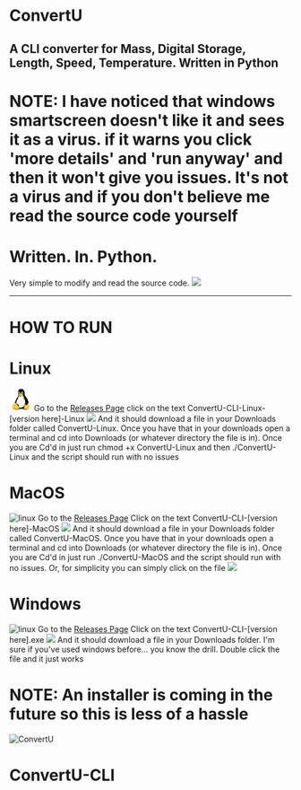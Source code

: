 # ConvertU
A CLI converter for Mass, Digital Storage, Length, Speed, Temperature. Written in Python
-------------------------------------------------------------------------------------------------------------------
<h1>NOTE: I have noticed that windows smartscreen doesn't like it and sees it as a virus. if it warns you click 'more details' and 'run anyway' and then it won't give you issues. It's not a virus and if you don't believe me read the source code yourself</h1>


<h1>Written. In. Python.</h1>
Very simple to modify and read the source code.
 
<img src="https://cdn.discordapp.com/attachments/655147160190320651/997675726394376262/1024px-Python-logo-notext.svg.png" width="65"/>

-------------------------------------------------------------------------------------------------------------------
<h1>HOW TO RUN</h1>

<h1>Linux</h1> <img src="https://raw.githubusercontent.com/devicons/devicon/master/icons/linux/linux-original.svg" alt="linux" width="40" height="40"/>
Go to the <a href="https://github.com/PhotonMastr/ConvertU/releases/tag/ConvertU">Releases Page</a>
click on the text ConvertU-CLI-Linux-[version here]-Linux
<img src="https://cdn.discordapp.com/attachments/655147160190320651/1003116860658679859/unknown.png" width="200"/>
And it should download a file in your Downloads folder called ConvertU-Linux. Once you have that in your downloads open a terminal and cd into Downloads (or whatever directory the file is in). Once you are Cd'd in just run chmod +x ConvertU-Linux and then ./ConvertU-Linux and the script should run with no issues

<h1>MacOS</h1> <img src="https://upload.wikimedia.org/wikipedia/commons/a/ab/Apple-logo.png" alt="linux" width="40" height="40"/>
Go to the <a href="https://github.com/PhotonMastr/ConvertU/releases/tag/ConvertU">Releases Page</a>
Click on the text ConvertU-CLI-[version here]-MacOS
<img src="https://cdn.discordapp.com/attachments/655147160190320651/1003117018771365898/unknown.png" width="200"/>
And it should download a file in your Downloads folder called ConvertU-MacOS. Once you have that in your downloads open a terminal and cd into Downloads (or whatever directory the file is in). Once you are Cd'd in just run ./ConvertU-MacOS and the script should run with no issues. Or, for simplicity you can simply click on the file 
<img src="https://cdn.discordapp.com/attachments/655147160190320651/998064778683617360/Screen_Shot_2022-07-16_at_11.12.31_PM.png" width="200"/>

<h1>Windows</h1> <img src="https://upload.wikimedia.org/wikipedia/commons/thumb/c/c7/Windows_logo_-_2012.png/800px-Windows_logo_-_2012.png" alt="linux" width="40" height="40"/>
Go to the <a href="https://github.com/PhotonMastr/ConvertU/releases/tag/ConvertU">Releases Page</a>
Click on the text ConvertU-CLI-[version here].exe
<img src="https://cdn.discordapp.com/attachments/655147160190320651/1003117041349300264/unknown.png" width="200"/>
And it should download a file in your Downloads folder. I'm sure if you've used windows before... you know the drill. Double click the file and it just works



<h1> NOTE: An installer is coming in the future so this is less of a hassle </h1>

<img src="https://cdn.discordapp.com/attachments/655147160190320651/1000954703653380117/Logo.png" alt="ConvertU" width="100" height="100"/>
<h1>ConvertU-CLI</h1>

